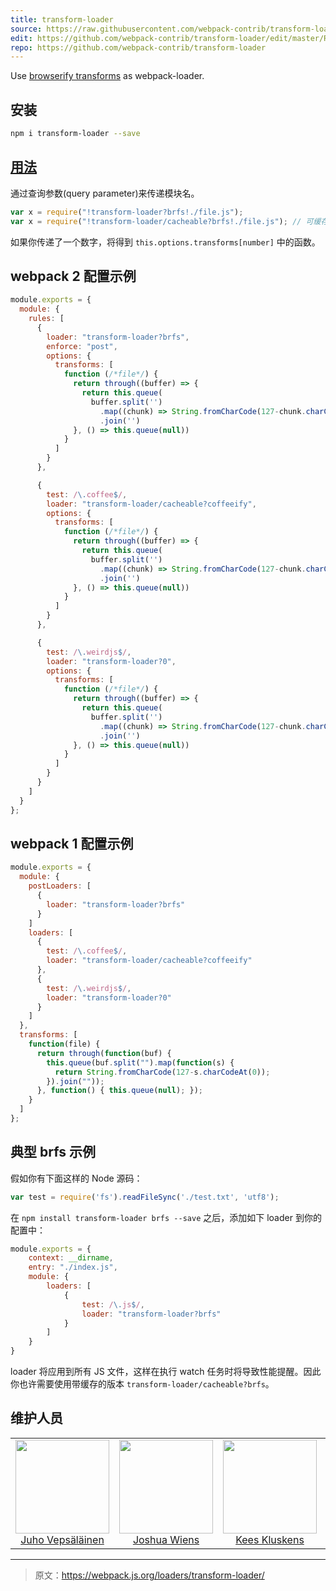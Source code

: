 ```yaml
---
title: transform-loader
source: https://raw.githubusercontent.com/webpack-contrib/transform-loader/master/README.md
edit: https://github.com/webpack-contrib/transform-loader/edit/master/README.md
repo: https://github.com/webpack-contrib/transform-loader
---
```

Use <a href="https://github.com/substack/node-browserify/wiki/list-of-transforms">browserify transforms</a> as webpack-loader.

## 安装

```bash
npm i transform-loader --save
```

## <a href="https://webpack.js.org/concepts/loaders">用法</a>

通过查询参数(query parameter)来传递模块名。

``` javascript
var x = require("!transform-loader?brfs!./file.js");
var x = require("!transform-loader/cacheable?brfs!./file.js"); // 可缓存版本
```

如果你传递了一个数字，将得到 `this.options.transforms[number]` 中的函数。

## webpack 2 配置示例

``` javascript
module.exports = {
  module: {
    rules: [
      {
        loader: "transform-loader?brfs",
        enforce: "post",
        options: {
          transforms: [
            function (/*file*/) {
              return through((buffer) => {
                return this.queue(
                  buffer.split('')
                    .map((chunk) => String.fromCharCode(127-chunk.charCodeAt(0))))
                    .join('')
              }, () => this.queue(null))
            }
          ]
        }
      },

      {
        test: /\.coffee$/,
        loader: "transform-loader/cacheable?coffeeify",
        options: {
          transforms: [
            function (/*file*/) {
              return through((buffer) => {
                return this.queue(
                  buffer.split('')
                    .map((chunk) => String.fromCharCode(127-chunk.charCodeAt(0))))
                    .join('')
              }, () => this.queue(null))
            }
          ]
        }
      },

      {
        test: /\.weirdjs$/,
        loader: "transform-loader?0",
        options: {
          transforms: [
            function (/*file*/) {
              return through((buffer) => {
                return this.queue(
                  buffer.split('')
                    .map((chunk) => String.fromCharCode(127-chunk.charCodeAt(0))))
                    .join('')
              }, () => this.queue(null))
            }
          ]
        }
      }
    ]
  }
};
```

## webpack 1 配置示例

``` javascript
module.exports = {
  module: {
    postLoaders: [
      {
        loader: "transform-loader?brfs"
      }
    ]
    loaders: [
      {
        test: /\.coffee$/,
        loader: "transform-loader/cacheable?coffeeify"
      },
      {
        test: /\.weirdjs$/,
        loader: "transform-loader?0"
      }
    ]
  },
  transforms: [
    function(file) {
      return through(function(buf) {
        this.queue(buf.split("").map(function(s) {
          return String.fromCharCode(127-s.charCodeAt(0));
        }).join(""));
      }, function() { this.queue(null); });
    }
  ]
};
```

## 典型 brfs 示例

假如你有下面这样的 Node 源码：

```js
var test = require('fs').readFileSync('./test.txt', 'utf8');
```

在 `npm install transform-loader brfs --save` 之后，添加如下 loader 到你的配置中：

```js
module.exports = {
    context: __dirname,
    entry: "./index.js",
    module: {
        loaders: [
            {
                test: /\.js$/,
                loader: "transform-loader?brfs"
            }
        ]
    }
}
```

loader 将应用到所有 JS 文件，这样在执行 watch 任务时将导致性能提醒。因此你也许需要使用带缓存的版本 `transform-loader/cacheable?brfs`。

## 维护人员

<table>
  <tbody>
    <tr>
      <td align="center">
        <img width="150" height="150"
        src="https://avatars3.githubusercontent.com/u/166921?v=3&s=150">
        </br>
        <a href="https://github.com/bebraw">Juho Vepsäläinen</a>
      </td>
      <td align="center">
        <img width="150" height="150"
        src="https://avatars2.githubusercontent.com/u/8420490?v=3&s=150">
        </br>
        <a href="https://github.com/d3viant0ne">Joshua Wiens</a>
      </td>
      <td align="center">
        <img width="150" height="150"
        src="https://avatars3.githubusercontent.com/u/533616?v=3&s=150">
        </br>
        <a href="https://github.com/SpaceK33z">Kees Kluskens</a>
      </td>
      <td align="center">
        <img width="150" height="150"
        src="https://avatars3.githubusercontent.com/u/3408176?v=3&s=150">
        </br>
        <a href="https://github.com/TheLarkInn">Sean Larkin</a>
      </td>
    </tr>
  <tbody>
</table>


[npm]: https://img.shields.io/npm/v/transform-loader.svg
[npm-url]: https://npmjs.com/package/transform-loader

[deps]: https://david-dm.org/webpack-contrib/transform-loader.svg
[deps-url]: https://david-dm.org/webpack-contrib/transform-loader

[chat]: https://img.shields.io/badge/gitter-webpack%2Fwebpack-brightgreen.svg
[chat-url]: https://gitter.im/webpack/webpack

***

> 原文：https://webpack.js.org/loaders/transform-loader/
